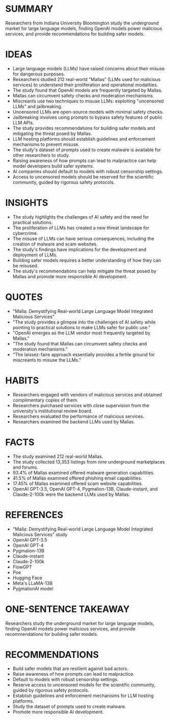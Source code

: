 # SUMMARY
Researchers from Indiana University Bloomington study the underground market for large language models, finding OpenAI models power malicious services, and provide recommendations for building safer models.

# IDEAS
* Large language models (LLMs) have raised concerns about their misuse for dangerous purposes.
* Researchers studied 212 real-world "Mallas" (LLMs used for malicious services) to understand their proliferation and operational modalities.
* The study found that OpenAI models are frequently targeted by Mallas.
* Mallas can circumvent safety checks and moderation mechanisms.
* Miscreants use two techniques to misuse LLMs: exploiting "uncensored LLMs" and jailbreaking.
* Uncensored LLMs are open-source models with minimal safety checks.
* Jailbreaking involves using prompts to bypass safety features of public LLM APIs.
* The study provides recommendations for building safer models and mitigating the threat posed by Mallas.
* LLM hosting platforms should establish guidelines and enforcement mechanisms to prevent misuse.
* The study's dataset of prompts used to create malware is available for other researchers to study.
* Raising awareness of how prompts can lead to malpractice can help model developers build safer systems.
* AI companies should default to models with robust censorship settings.
* Access to uncensored models should be reserved for the scientific community, guided by rigorous safety protocols.

# INSIGHTS
* The study highlights the challenges of AI safety and the need for practical solutions.
* The proliferation of LLMs has created a new threat landscape for cybercrime.
* The misuse of LLMs can have serious consequences, including the creation of malware and scam websites.
* The study's findings have implications for the development and deployment of LLMs.
* Building safer models requires a better understanding of how they can be misused.
* The study's recommendations can help mitigate the threat posed by Mallas and promote more responsible AI development.

# QUOTES
* "Malla: Demystifying Real-world Large Language Model Integrated Malicious Services"
* "The study provides a glimpse into the challenges of AI safety while pointing to practical solutions to make LLMs safer for public use."
* "OpenAI emerges as the LLM vendor most frequently targeted by Mallas."
* "The study found that Mallas can circumvent safety checks and moderation mechanisms."
* "The laissez-faire approach essentially provides a fertile ground for miscreants to misuse the LLMs."

# HABITS
* Researchers engaged with vendors of malicious services and obtained complimentary copies of them.
* Researchers purchased services with close supervision from the university's institutional review board.
* Researchers evaluated the performance of malicious services.
* Researchers examined the backend LLMs used by Mallas.

# FACTS
* The study examined 212 real-world Mallas.
* The study collected 13,353 listings from nine underground marketplaces and forums.
* 93.4% of Mallas examined offered malware generation capabilities.
* 41.5% of Mallas examined offered phishing email capabilities.
* 17.45% of Mallas examined offered scam website capabilities.
* OpenAI GPT-3.5, OpenAI GPT-4, Pygmalion-13B, Claude-instant, and Claude-2-100k were the backend LLMs used by Mallas.

# REFERENCES
* "Malla: Demystifying Real-world Large Language Model Integrated Malicious Services" study
* OpenAI GPT-3.5
* OpenAI GPT-4
* Pygmalion-13B
* Claude-instant
* Claude-2-100k
* FlowGPT
* Poe
* Hugging Face
* Meta's LLaMA-13B
* PygmalionAI model

# ONE-SENTENCE TAKEAWAY
Researchers study the underground market for large language models, finding OpenAI models power malicious services, and provide recommendations for building safer models.

# RECOMMENDATIONS
* Build safer models that are resilient against bad actors.
* Raise awareness of how prompts can lead to malpractice.
* Default to models with robust censorship settings.
* Reserve access to uncensored models for the scientific community, guided by rigorous safety protocols.
* Establish guidelines and enforcement mechanisms for LLM hosting platforms.
* Study the dataset of prompts used to create malware.
* Promote more responsible AI development.
